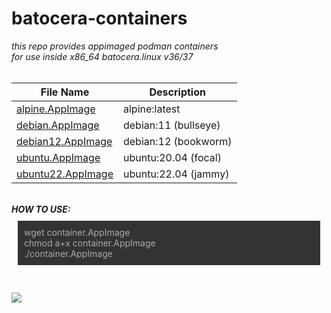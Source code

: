 # batocera-containers
<html>
<body>
<i>this repo provides appimaged podman containers<br>
for use inside x86_64 batocera.linux v36/37<br></i>
<br>

| File Name | Description |
| --- | --- |
| [alpine.AppImage](./containers/alpine.AppImage) | alpine:latest |
| [debian.AppImage](./containers/debian.AppImage) | debian:11 (bullseye) |
| [debian12.AppImage](./containers/debian12.AppImage) | debian:12 (bookworm) |
| [ubuntu.AppImage](./containers/ubuntu.AppImage) | ubuntu:20.04 (focal) |
| [ubuntu22.AppImage](./containers/ubuntu22.AppImage) | ubuntu:22.04 (jammy) |

<br>
<b><i>HOW TO USE: </b></i>
<p style="background:#333;color:#ababab;padding:10px;margin:10px;">
  wget container.AppImage<br>
  chmod a+x container.AppImage<br>
  ./container.AppImage
</p>
<br>
<br>
<img src=https://user-images.githubusercontent.com/116395185/230185360-c6665b15-4031-4643-bfc7-dc5b7ce214d7.png></img>
</body>
</html>
